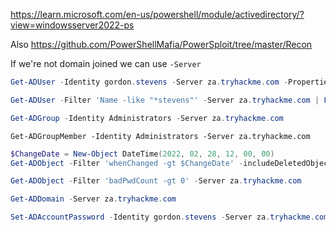 
https://learn.microsoft.com/en-us/powershell/module/activedirectory/?view=windowsserver2022-ps

Also https://github.com/PowerShellMafia/PowerSploit/tree/master/Recon

If we're not domain joined we can use `-Server`

```powershell
Get-ADUser -Identity gordon.stevens -Server za.tryhackme.com -Properties *
```

```powershell
Get-ADUser -Filter 'Name -like "*stevens"' -Server za.tryhackme.com | Format-Table Name,SamAccountName -A
```

```powershell
Get-ADGroup -Identity Administrators -Server za.tryhackme.com
```

```powersehell
Get-ADGroupMember -Identity Administrators -Server za.tryhackme.com
```

```powershell
$ChangeDate = New-Object DateTime(2022, 02, 28, 12, 00, 00)
Get-ADObject -Filter 'whenChanged -gt $ChangeDate' -includeDeletedObjects -Server za.tryhackme.com
```

```powershell
Get-ADObject -Filter 'badPwdCount -gt 0' -Server za.tryhackme.com
```

```powershell
Get-ADDomain -Server za.tryhackme.com
```

```powershell
Set-ADAccountPassword -Identity gordon.stevens -Server za.tryhackme.com -OldPassword (ConvertTo-SecureString -AsPlaintext "Old" -force) -NewPassword (ConvertTo-SecureString -AsPlainText "New" -Force)
```

